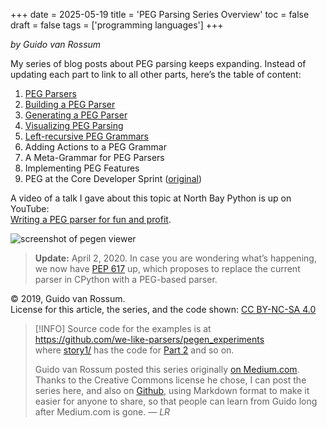 +++
date = 2025-05-19
title = 'PEG Parsing Series Overview'
toc = false
draft = false
tags = ['programming languages']
+++

*by Guido van Rossum*

My series of blog posts about PEG parsing keeps expanding. Instead of updating each part to link to all other parts, here’s the table of content:

<!--more-->

1. [PEG Parsers](/posts/peg-parsers)
2. [Building a PEG Parser](/posts/peg-building)
3. [Generating a PEG Parser](/posts/peg-generate)
4. [Visualizing PEG Parsing](/posts/peg-visualize)
5. [Left-recursive PEG Grammars](/posts/peg-left-recur)
6. Adding Actions to a PEG Grammar
7. A Meta-Grammar for PEG Parsers
8. Implementing PEG Features
9. PEG at the Core Developer Sprint ([original](https://medium.com/@gvanrossum_83706/peg-at-the-core-developer-sprint-8b23677b91e6))

A video of a talk I gave about this topic at North Bay Python is up on YouTube:<br>
[Writing a PEG parser for fun and profit](https://www.youtube.com/watch?v=QppWTvh7_sI).

![screenshot of pegen viewer](/screens/peg/screenshot.webp)

> **Update:**
> April 2, 2020. In case you are wondering what’s happening, we now have
> [PEP 617](https://www.python.org/dev/peps/pep-0617/)
> up, which proposes to replace the current parser in CPython with a PEG-based parser.

© 2019, Guido van Rossum.<br>
License for this article, the series, and the code shown:
[CC BY-NC-SA 4.0](https://creativecommons.org/licenses/by-nc-sa/4.0/)

> [!INFO]
> Source code for the examples is at <br>
> https://github.com/we-like-parsers/pegen_experiments<br>
> where [story1/](https://github.com/we-like-parsers/pegen_experiments/tree/2210f733afd0c5450a5a5ab6412d22dccade822b/story1) has the code for
> [Part 2](/posts/peg-building) and so on.
> 
> Guido van Rossum posted this series originally
> [on Medium.com](https://medium.com/@gvanrossum_83706/peg-parsing-series-de5d41b2ed60).
> Thanks to the Creative Commons license he chose,
> I can post the series here, and also on
> [Github](https://github.com/ramalho/ramalho.org/blob/3f0aaa6ed52710a16a78c1b52598a3641249e6df/blog/content/posts/peg-series/index.md),
> using Markdown format to make it easier for anyone to share,
> so that people can learn from Guido long after Medium.com is gone.
> — *LR*
